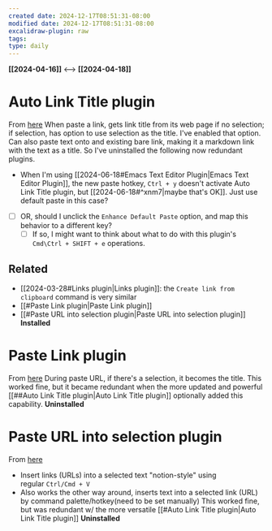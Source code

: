 ```yaml
---
created date: 2024-12-17T08:51:31-08:00
modified date: 2024-12-17T08:51:31-08:00
excalidraw-plugin: raw
tags: 
type: daily
---
```

**[[2024-04-16]]**  <-->  **[[2024-04-18]]**

# Auto Link Title plugin
From [here](https://github.com/zolrath/obsidian-auto-link-title)
When paste a link, gets link title from its web page if no selection; if selection, has option to use selection as the title.  I've enabled that option.  Can also paste text onto and existing bare link, making it a markdown link with the text as a title. So I've uninstalled the following now redundant plugins.  
- When I'm using [[2024-06-18#Emacs Text Editor Plugin|Emacs Text Editor Plugin]], the new paste hotkey, `Ctrl + y` doesn't activate Auto Link Title plugin, but [[2024-06-18#^xnm7|maybe that's OK]].  Just use default paste in this case?
- [ ] OR, should I unclick the `Enhance Default Paste` option, and map this behavior to a different key?
	- [ ] If so, I might want to think about what to do with this plugin's `Cmd\Ctrl + SHIFT + e` operations.
## Related 
- [[2024-03-28#Links plugin|Links plugin]]: the `Create link from clipboard` command is very similar
- [[#Paste Link plugin|Paste Link plugin]]
- [[#Paste URL into selection plugin|Paste URL into selection plugin]]
**Installed** 
# Paste Link plugin
From [here](https://github.com/jose-elias-alvarez/obsidian-paste-link)
During paste URL, if there's a selection, it becomes the title.  This worked fine, but it became redundant when the more updated and powerful [[##Auto Link Title plugin|Auto Link Title plugin]] optionally added this capability.
**Uninstalled**
# Paste URL into selection plugin
From [here](https://github.com/denolehov/obsidian-url-into-selection)
- Insert links (URLs) into a selected text "notion-style" using regular `Ctrl/Cmd + V`
- Also works the other way around, inserts text into a selected link (URL) by command palette/hotkey(need to be set manually)
This worked fine, but was redundant w/ the more versatile [[#Auto Link Title plugin|Auto Link Title plugin]]
**Uninstalled**